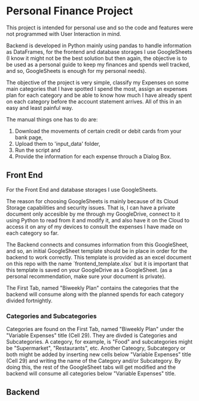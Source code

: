 # Personal Finance Project
This project is intended for personal use and so the code and features were not programmed with User Interaction in mind.

Backend is developed in Python mainly using pandas to handle information as DataFrames, for the frontend and database storages I use GoogleSheets (I know it might not be the best solution but then again, the objective is to be used as a personal guide to keep my finances and spends well tracked, and so, GoogleSheets is enough for my personal needs).

The objective of the project is very simple, classify my Expenses on some main categories that I have spotted I spend the most, assign an expenses plan for each category and be able to know how much I have already spent on each category before the account statement arrives. All of this in an easy and least painful way.

The manual things one has to do are:
1) Download the movements of certain credit or debit cards from your bank page, 
2) Upload them to 'input_data' folder, 
3) Run the script and 
4) Provide the information for each expense throuch a Dialog Box.

## Front End
For the Front End and database storages I use GoogleSheets. 

The reason for choosing GoogleSheets is mainly because of its Cloud Storage capabilities and security issues. That is, I can have a private document only accesible by me through my GoogleDrive, connect to it using Python to read from it and modify it, and also have it on the Cloud to access it on any of my devices to consult the expenses I have made on each category so far.

The Backend connects and consumes information from this GoogleSheet, and so, an initial GoogleSheet template should be in place in order for the backend to work correctly. This template is provided as an excel document on this repo with the name ´frontend_template.xlsx´ but it is important that this template is saved on your GoogleDrive as a GoogleSheet. (as a personal recommendation, make sure your document is private).

The First Tab, named "Biweekly Plan" contains the categories that the backend will consume along with the planned spends for each category divided fortnightly.

### Categories and Subcategories
Categories are found on the First Tab, named "Biweekly Plan" under the "Variable Expenses" title (Cell 29). They are divded is Categories and Subcategories.
A category, for example, is "Food" and subcategories might be "Supermarket", "Restaurants", etc. Another Cateogry, Subcategory or both might be added by inserting new cells below "Variable Expenses" title (Cell 29) and writing the name of the Category and/or Subcategory. By doing this, the rest of the GoogleSheet tabs will get modified and the backend will consume all categories below "Variable Expenses" title.

## Backend


